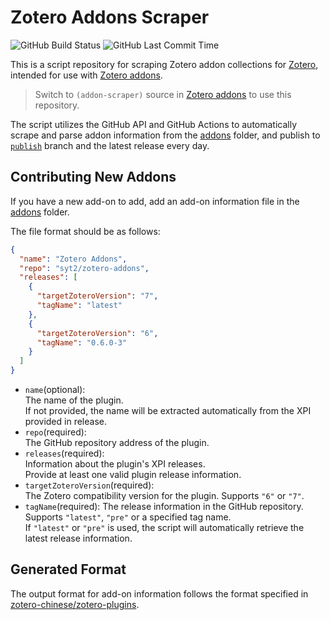 # Zotero Addons Scraper
![GitHub Build Status](https://img.shields.io/github/actions/workflow/status/syt2/zotero-addons-scraper/main.yml)
![GitHub Last Commit Time](https://img.shields.io/github/last-commit/syt2/zotero-addons-scraper/publish)

This is a script repository for scraping Zotero addon collections for [Zotero](https://www.zotero.org), intended for use with [Zotero addons](https://github.com/syt2/zotero-addons).  
> Switch to `(addon-scraper)` source in [Zotero addons](https://github.com/syt2/zotero-addons) to use this repository.

The script utilizes the GitHub API and GitHub Actions to automatically scrape and parse addon information from the [addons](addons) folder, and publish to [`publish`](https://github.com/syt2/zotero-addons-scraper/blob/publish/addon_infos.json) branch and the latest release every day.

## Contributing New Addons
If you have a new add-on to add, add an add-on information file in the [addons](addons) folder.

The file format should be as follows:  
``` json
{
  "name": "Zotero Addons",
  "repo": "syt2/zotero-addons",
  "releases": [
    {   
      "targetZoteroVersion": "7",
      "tagName": "latest"
    },
    {   
      "targetZoteroVersion": "6", 
      "tagName": "0.6.0-3"
    }
  ]
}
```

- `name`(optional):  
  The name of the plugin.  
  If not provided, the name will be extracted automatically from the XPI provided in release.
- `repo`(required):  
  The GitHub repository address of the plugin.
- `releases`(required):  
  Information about the plugin's XPI releases.  
  Provide at least one valid plugin release information.
- `targetZoteroVersion`(required):  
  The Zotero compatibility version for the plugin.
  Supports `"6"` or `"7"`.
- `tagName`(required):
  The release information in the GitHub repository.  
  Supports `"latest"`, `"pre"` or a specified tag name.  
  If `"latest"` or `"pre"` is used, the script will automatically retrieve the latest release information.  

## Generated Format
The output format for add-on information follows the format specified in [zotero-chinese/zotero-plugins](https://github.com/zotero-chinese/zotero-plugins).

